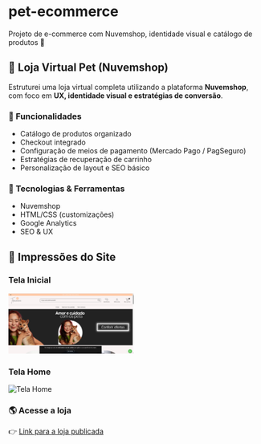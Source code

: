 # pet-ecommerce
Projeto de e-commerce com Nuvemshop, identidade visual e catálogo de produtos 🐾
## 🛒 Loja Virtual Pet (Nuvemshop)

Estruturei uma loja virtual completa utilizando a plataforma **Nuvemshop**, com foco em **UX, identidade visual e estratégias de conversão**.

### 🚀 Funcionalidades
- Catálogo de produtos organizado
- Checkout integrado
- Configuração de meios de pagamento (Mercado Pago / PagSeguro)
- Estratégias de recuperação de carrinho
- Personalização de layout e SEO básico

### 🔧 Tecnologias & Ferramentas
- Nuvemshop
- HTML/CSS (customizações)
- Google Analytics
- SEO & UX

## 📸 Impressões do Site

### Tela Inicial
<img src="./pagina-inicial.png" alt="pagina Inicial" width="250"/>

### Tela Home
<img src="./tela-home.png" alt="Tela Home" width="250"/>


### 🌎 Acesse a loja
👉 [Link para a loja publicada](https://trainina.lojavirtualnuvem.com.br/) 
